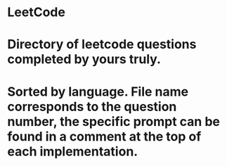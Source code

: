 # LeetCode
# Directory of leetcode questions completed by yours truly. 
# Sorted by language. File name corresponds to the question number, the specific prompt can be found in a comment at the top of each implementation.
